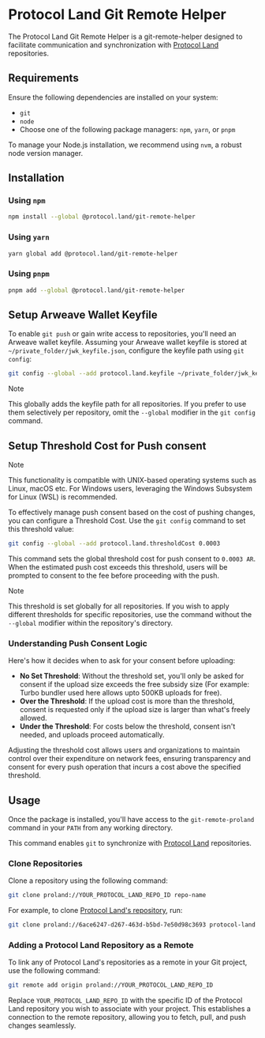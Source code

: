 # Protocol Land Git Remote Helper

The Protocol Land Git Remote Helper is a git-remote-helper designed to facilitate communication and synchronization with [Protocol Land](https://protocol.land/) repositories.

## Requirements

Ensure the following dependencies are installed on your system:

- `git`
- `node`
- Choose one of the following package managers: `npm`, `yarn`, or `pnpm`

To manage your Node.js installation, we recommend using `nvm`, a robust node version manager.

## Installation

### Using `npm`

```bash
npm install --global @protocol.land/git-remote-helper
```

### Using `yarn`

```bash
yarn global add @protocol.land/git-remote-helper
```

### Using `pnpm`

```bash
pnpm add --global @protocol.land/git-remote-helper
```

## Setup Arweave Wallet Keyfile

To enable `git push` or gain write access to repositories, you'll need an Arweave wallet keyfile. Assuming your Arweave wallet keyfile is stored at `~/private_folder/jwk_keyfile.json`, configure the keyfile path using `git config`:

```bash
git config --global --add protocol.land.keyfile ~/private_folder/jwk_keyfile.json
```

> [!Note]
> This globally adds the keyfile path for all repositories. If you prefer to use them selectively per repository, omit the `--global` modifier in the `git config` command.

## Setup Threshold Cost for Push consent

> [!Note]
> This functionality is compatible with UNIX-based operating systems such as Linux, macOS etc. For Windows users, leveraging the Windows Subsystem for Linux (WSL) is recommended.

To effectively manage push consent based on the cost of pushing changes, you can configure a Threshold Cost. Use the `git config` command to set this threshold value:

```bash
git config --global --add protocol.land.thresholdCost 0.0003
```

This command sets the global threshold cost for push consent to `0.0003 AR`. When the estimated push cost exceeds this threshold, users will be prompted to consent to the fee before proceeding with the push.

> [!Note]
> This threshold is set globally for all repositories. If you wish to apply different thresholds for specific repositories, use the command without the `--global` modifier within the repository's directory.

### Understanding Push Consent Logic

Here's how it decides when to ask for your consent before uploading:

- **No Set Threshold**: Without the threshold set, you'll only be asked for consent if the upload size exceeds the free subsidy size (For example: Turbo bundler used here allows upto 500KB uploads for free).
- **Over the Threshold**: If the upload cost is more than the threshold, consent is requested only if the upload size is larger than what's freely allowed.
- **Under the Threshold**: For costs below the threshold, consent isn't needed, and uploads proceed automatically.

Adjusting the threshold cost allows users and organizations to maintain control over their expenditure on network fees, ensuring transparency and consent for every push operation that incurs a cost above the specified threshold.

## Usage

Once the package is installed, you'll have access to the `git-remote-proland` command in your `PATH` from any working directory.

This command enables `git` to synchronize with [Protocol Land](https://protocol.land) repositories.

### Clone Repositories

Clone a repository using the following command:

```bash
git clone proland://YOUR_PROTOCOL_LAND_REPO_ID repo-name
```

For example, to clone [Protocol Land's repository](https://protocol.land/#/repository/6ace6247-d267-463d-b5bd-7e50d98c3693), run:

```bash
git clone proland://6ace6247-d267-463d-b5bd-7e50d98c3693 protocol-land
```

### Adding a Protocol Land Repository as a Remote

To link any of Protocol Land's repositories as a remote in your Git project, use the following command:

```bash
git remote add origin proland://YOUR_PROTOCOL_LAND_REPO_ID
```

Replace `YOUR_PROTOCOL_LAND_REPO_ID` with the specific ID of the Protocol Land repository you wish to associate with your project. This establishes a connection to the remote repository, allowing you to fetch, pull, and push changes seamlessly.